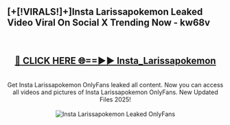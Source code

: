 <h2>[+[!VIRALS!]+]Insta Larissapokemon Leaked Video Viral On Social X Trending Now - kw68v</h2>
<br>
<div align="center">
<h2><a href="https://libra.edu.pl?Insta_Larissapokemon" rel="nofollow">🔴 CLICK HERE 🌐==►► Insta_Larissapokemon</a></h2>
<br>
Get Insta Larissapokemon OnlyFans leaked all content. Now you can access all videos and pictures of Insta Larissapokemon OnlyFans. New Updated Files 2025!
<br>
<br>
<a href="https://libra.edu.pl?Insta_Larissapokemon" rel="nofollow" data-target="animated-image.originalLink"><img src="https://i.ibb.co.com/WyWwxjT/player-gif2.gif" alt="Insta Larissapokemon Leaked OnlyFans" style="max-width: 100%; display: inline-block;" data-target="animated-image.originalImage"></a>
</div>
<br>